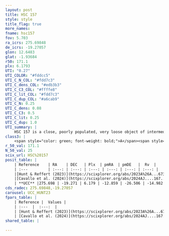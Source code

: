 ```yaml
---
layout: post
title: HSC 157
style: style
title_flag: true
more_names: 
fname: hsc157
fov: 5.703
ra_icrs: 275.69848
de_icrs: -19.27057
glon: 12.6483
glat: -1.93684
r50: 171.1
plx: 6.1793
UTI: "0.27"
UTI_COLOR: "#fddcc5"
UTI_C_N_COL: "#fdd7c3"
UTI_C_dens_COL: "#edb3b3"
UTI_C_C3_COL: "#ffffe8"
UTI_C_lit_COL: "#fdd7c3"
UTI_C_dup_COL: "#a6cab9"
UTI_C_N: 0.25
UTI_C_dens: 0.08
UTI_C_C3: 0.5
UTI_C_lit: 0.25
UTI_C_dup: 1.0
UTI_summary: |
    HSC 157 is a close, poorly populated, very loose object of intermediate C3 quality. It was recently reported in the literature.
class3: |
    <span style="color: green; font-weight: bold;">A</span><span style="color: purple; font-weight: bold;">D</span>
r_50_val: 171.1
N_50_val: 25
scix_url: HSC%20157
posit_table: |
    | Reference    | RA    | DEC   | Plx  | pmRA  | pmDE   |  Rv  |
    | :---         | :---: | :---: | :---: | :---: | :---: | :---: |
    |[Hunt & Reffert (2023)](https://scixplorer.org/abs/2023A%26A...673A.114H) | 276.611 | -19.714 | 6.267 | -13.206 | -26.86 | -15.917 |
    |[Cavallo et al. (2024)](https://scixplorer.org/abs/2024AJ....167...12C) | 275.973 | -19.505 | 6.29 | -- | -- | -- |
    | **UCC** |275.698 | -19.271 | 6.179 | -12.859 | -26.506 | -14.982 | 
cds_radec: 275.69848,-19.27057
carousel: UCC_HUNT23
fpars_table: |
    | Reference |  Values |
    | :---  |  :---:  |
    | [Hunt & Reffert (2023)](https://scixplorer.org/abs/2023A%26A...673A.114H) | `AV50=0.345, diffAV50=0.648, MOD50=6.0, logAge50=8.311` |
    | [Cavallo et al. (2024)](https://scixplorer.org/abs/2024AJ....167...12C) | `AV50=1.23, dMod50=6.04, logAge50=8.38, [Fe/H]50=0.22` |
shared_table: |
    
---
```

